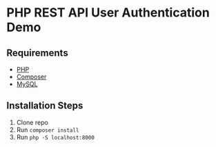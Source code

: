 # PHP REST API User Authentication Demo

## Requirements

* [PHP](https://www.php.net/manual/en/install.php)
* [Composer](https://getcomposer.org/download/)
* [MySQL](https://dev.mysql.com/downloads/)

## Installation Steps

1. Clone repo
2. Run `composer install`
3. Run `php -S localhost:8000`

